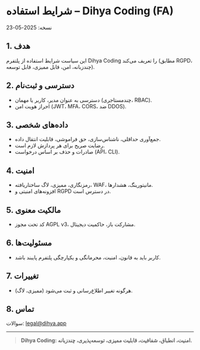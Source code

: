 # شرایط استفاده – Dihya Coding (FA)

نسخه: 2025-05-23

## 1. هدف
این سیاست شرایط استفاده از پلتفرم Dihya Coding را تعریف می‌کند (مطابق RGPD، چندزبانه، امن، قابل ممیزی، قابل توسعه).

## 2. دسترسی و ثبت‌نام
- دسترسی به عنوان مدیر، کاربر یا مهمان (چندمستاجری، RBAC).
- احراز هویت امن (JWT، MFA، CORS، ضد DDOS).

## 3. داده‌های شخصی
- جمع‌آوری حداقلی، ناشناس‌سازی، حق فراموشی، قابلیت انتقال داده.
- رضایت صریح برای هر پردازش لازم است.
- صادرات و حذف بر اساس درخواست (API، CLI).

## 4. امنیت
- رمزنگاری، ممیزی، لاگ ساختاریافته، WAF، مانیتورینگ، هشدارها.
- افزونه‌های امنیتی و RGPD در دسترس است.

## 5. مالکیت معنوی
- کد تحت مجوز AGPL v3، مشارکت باز، حاکمیت دیجیتال.

## 6. مسئولیت‌ها
- کاربر باید به قانون، امنیت، محرمانگی و یکپارچگی پلتفرم پایبند باشد.

## 7. تغییرات
- هرگونه تغییر اطلاع‌رسانی و ثبت می‌شود (ممیزی، لاگ).

## 8. تماس
سوالات: legal@dihya.app

---

> **Dihya Coding: امنیت، انطباق، شفافیت، قابلیت ممیزی، توسعه‌پذیری، چندزبانه.**
